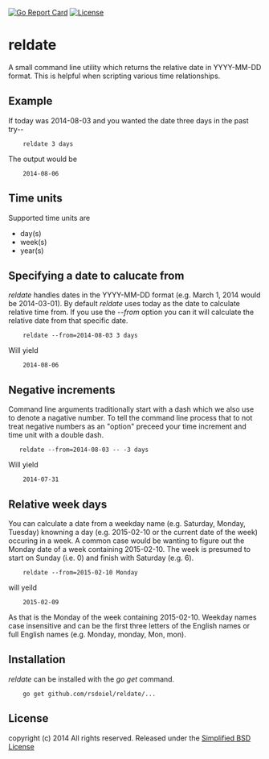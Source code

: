 
[![Go Report Card](http://goreportcard.com/badge/rsdoiel/reldate)](http://goreportcard.com/report/rsdoiel/reldate)
[![License](https://img.shields.io/badge/License-BSD%202--Clause-blue.svg)](https://opensource.org/licenses/BSD-2-Clause)

# reldate

A small command line utility which returns the relative date in YYYY-MM-DD format. This is helpful
when scripting various time relationships.

## Example

If today was 2014-08-03 and you wanted the date three days in the past try--

```
    reldate 3 days
```

The output would be 

```
    2014-08-06
```

## Time units

Supported time units are

+ day(s)
+ week(s)
+ year(s)

## Specifying a date to calucate from

_reldate_ handles dates in the YYYY-MM-DD format (e.g. March 1, 2014 would be 2014-03-01).  By default _reldate_ uses today as
the date to calculate relative time from.  If you use the *--from* option you can it will calculate the relative date from that 
specific date. 

```
    reldate --from=2014-08-03 3 days
```

Will yield

```
    2014-08-06
```

## Negative increments

Command line arguments traditionally start with a dash which we also use to denote a nagative number. To tell the command line
process that to not treat negative numbers as an "option" preceed your time increment and time unit with a double dash.

```
   reldate --from=2014-08-03 -- -3 days 
```

Will yield

```
    2014-07-31
```

## Relative week days

You can calculate a date from a weekday name (e.g. Saturday, Monday, Tuesday) knowning a day (e.g. 2015-02-10 or the current date of the
week) occuring in a week.  A common case would be wanting to figure out the Monday date of a week containing 2015-02-10. The week is
presumed to start on Sunday (i.e. 0) and finish with Saturday (e.g. 6).

```
    reldate --from=2015-02-10 Monday
```

will yeild

```
    2015-02-09
```

As that is the Monday of the week containing 2015-02-10. Weekday names case insensitive and can be the first three letters
of the English names or full English names (e.g. Monday, monday, Mon, mon).

## Installation

_reldate_ can be installed with the *go get* command.

```
    go get github.com/rsdoiel/reldate/...
```


## License

copyright (c) 2014 All rights reserved.
Released under the [Simplified BSD License](http://opensource.org/licenses/bsd-license.php)
